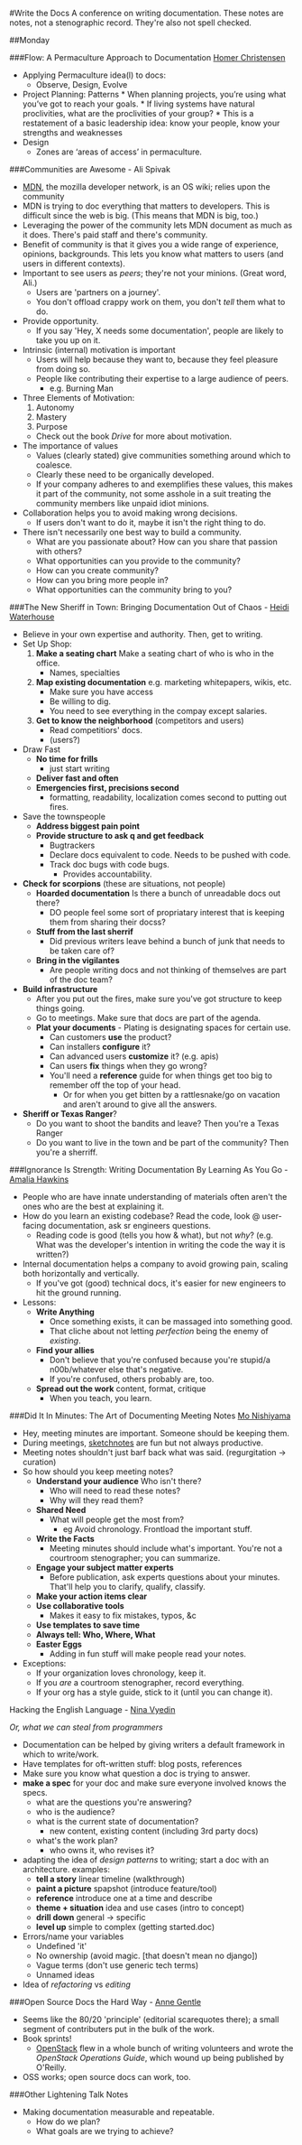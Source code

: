 #Write the Docs
A conference on writing documentation.
These notes are notes, not a stenographic record. They're also not spell checked.

##Monday

###Flow: A Permaculture Approach to Documentation [Homer Christensen](http://homerchristensen.com)

* Applying Permaculture idea(l) to docs:
    * Observe, Design, Evolve
* Project Planning: Patterns
      * When planning projects, you’re using what you’ve got to reach your goals.
      * If living systems have natural proclivities, what are the proclivities of your group?
           * This is a restatement of a basic leadership idea: know your people, know your strengths and weaknesses
* Design
     * Zones are ‘areas of access’ in permaculture.

###Communities are Awesome - Ali Spivak

* [MDN](https://developer.mozilla.org/en-US/), the mozilla developer network, is an OS wiki; relies upon the community
* MDN is trying to doc everything that matters to developers. This is difficult since the web is big. (This means that MDN is big, too.)
* Leveraging the power of the community lets MDN document as much as it does. There's paid staff and there's community.
* Benefit of community is that it gives you a wide range of experience, opinions, backgrounds. This lets you know what matters to users (and users in different contexts).
* Important to see users as _peers_; they're not your minions. (Great word, Ali.)
    * Users are 'partners on a journey'.
    * You don't offload crappy work on them, you don't _tell_ them what to do.
* Provide opportunity.
    * If you say 'Hey, X needs some documentation', people are likely to take you up on it.
* Intrinsic (internal) motivation is important
    * Users will help because they want to, because they feel pleasure from doing so.
    * People like contributing their expertise to a large audience of peers.
        * e.g. Burning Man
* Three Elements of Motivation:
    1. Autonomy
    2. Mastery
    3. Purpose
    * Check out the book _Drive_ for more about motivation.
* The importance of values
    * Values (clearly stated) give communities something around which to coalesce.
    * Clearly these need to be organically developed.
    * If your company adheres to and exemplifies these values, this makes it part of the community, not some asshole in a suit treating the community members like unpaid idiot minions.
* Collaboration helps you to avoid making wrong decisions.
    * If users don't want to do it, maybe it isn't the right thing to do.
* There isn't necessarily one best way to build a community.
    * What are you passionate about? How can you share that passion with others?
    * What opportunities can you provide to the community?
    * How can you create community?
    * How can you bring more people in?
    * What opportunities can the community bring to you?

###The New Sheriff in Town: Bringing Documentation Out of Chaos - [Heidi Waterhouse](http://twitter.com/wiredferret)

* Believe in your own expertise and authority. Then, get to writing.
* Set Up Shop:
    1. **Make a seating chart** Make a seating chart of who is who in the office.
        * Names, specialties
    2. **Map existing documentation** e.g. marketing whitepapers, wikis, etc.
        * Make sure you have access
        * Be willing to dig.
        * You need to see everything in the compay except salaries.
    3. **Get to know the neighborhood** (competitors and users)
        * Read competitiors' docs.
        * (users?)
* Draw Fast
    * **No time for frills**
        * just start writing
    * **Deliver fast and often**
    * **Emergencies first, precisions second**
        * formatting, readability, localization comes second to putting out fires.
* Save the townspeople
    * **Address biggest pain point**
    * **Provide structure to ask q and get feedback**
        * Bugtrackers
        * Declare docs equivalent to code. Needs to be pushed with code.
        * Track doc bugs with code bugs.
            * Provides accountability.
* **Check for scorpions** (these are situations, not people)
    * **Hoarded documentation** Is there a bunch of unreadable docs out there?
        * DO people feel some sort of propriatary interest that is keeping them from sharing their docss?
    * **Stuff from the last sherrif**
        * Did previous writers leave behind a bunch of junk that needs to be taken care of?
    * **Bring in the vigilantes**
        * Are people writing docs and not thinking of themselves are part of the doc team?
* **Build infrastructure**
    * After you put out the fires, make sure you've got structure to keep things going.
    * Go to meetings. Make sure that docs are part of the agenda.
    * **Plat your documents** - Plating is designating spaces for certain use.
        * Can customers **use** the product?
        * Can installers **configure** it?
        * Can advanced users **customize** it? (e.g. apis)
        * Can users **fix** things when they go wrong?
        * You'll need a **reference** guide for when things get too big to remember off the top of your head.
            * Or for when you get bitten by a rattlesnake/go on vacation and aren't around to give all the answers.
* **Sheriff or Texas Ranger**?
    * Do you want to shoot the bandits and leave? Then you're a Texas Ranger
    * Do you want to live in the town and be part of the community? Then you're a sherriff.

###Ignorance Is Strength: Writing Documentation By Learning As You Go - [Amalia Hawkins](https://twitter.com/starsseldomseen)

* People who are have innate understanding of materials often aren't the ones who are the best at explaining it.
* How do you learn an existing codebase? Read the code, look @ user-facing documentation, ask sr engineers questions.
    * Reading code is good (tells you how & what), but not _why_? (e.g. What was the developer's intention in writing the code the way it is written?)
* Internal documentation helps a company to avoid growing pain, scaling both horizontally and vertically.
    * If you've got (good) technical docs, it's easier for new engineers to hit the ground running.
* Lessons:
    * **Write Anything**
        * Once something exists, it can be massaged into something good.
        * That cliche about not letting _perfection_ being the enemy of _existing_.
    * **Find your allies**
        * Don't believe that you're confused because you're stupid/a n00b/whatever else that's negative.
        * If you're confused, others probably are, too.
    * **Spread out the work** content, format, critique
        * When you teach, you learn.

###Did It In Minutes: The Art of Documenting Meeting Notes [Mo Nishiyama](http://twitter.com/synthcat)

* Hey, meeting minutes are important. Someone should be keeping them.
* During meetings, [sketchnotes](http://rohdesign.com/book/) are fun but not always productive.
* Meeting notes shouldn't just barf back what was said. (regurgitation -> curation)
* So how should you keep meeting notes?
    * **Understand your audience** Who isn't there?
        * Who will need to read these notes?
        * Why will they read them?
    * **Shared Need**
        * What will people get the most from?
            * eg Avoid chronology. Frontload the important stuff.
    * **Write the Facts**
        * Meeting minutes should include what's important. You're not a courtroom stenographer; you can summarize.
    * **Engage your subject matter experts**
        * Before publication, ask experts questions about your minutes. That'll help you to clarify, qualify, classify.
    * **Make your action items clear**
    * **Use collaborative tools**
        * Makes it easy to fix mistakes, typos, &c
    * **Use templates to save time**
    * **Always tell: Who, Where, What**
    * **Easter Eggs**
        * Adding in fun stuff will make people read your notes.
* Exceptions:
    * If your organization loves chronology, keep it.
    * If you _are_ a courtroom stenographer, record everything.
    * If your org has a style guide, stick to it (until you can change it).

Hacking the English Language - [Nina Vyedin]()

_Or, what we can steal from programmers_

* Documentation can be helped by giving writers a default framework in which to write/work.
* Have templates for oft-written stuff: blog posts, references
* Make sure you know what question a doc is trying to answer.
* **make a spec** for your doc and make sure everyone involved knows the specs.
    * what are the questions you're answering?
    * who is the audience?
    * what is the current state of documentation?
        * new content, existing content (including 3rd party docs)
    * what's the work plan?
        * who owns it, who revises it?
* adapting the idea of _design patterns_ to writing; start a doc with an architecture. examples:
    * **tell a story** linear timeline (walkthrough)
    * **paint a picture** spapshot (introduce feature/tool)
    * **reference** introduce one at a time and describe
    * **theme + situation** idea and use cases (intro to concept)
    * **drill down** general -> specific
    * **level up** simple to complex (getting started.doc)
* Errors/name your variables
    * Undefined 'it'
    * No ownership (avoid magic. [that doesn't mean no django])
    * Vague terms (don't use generic tech terms)
    * Unnamed ideas
* Idea of _refactoring_ vs _editing_

###Open Source Docs the Hard Way - [Anne Gentle](http://justwriteclick.com/)

* Seems like the 80/20 'principle' (editorial scarequotes there); a small segment of contributers put in the bulk of the work.
* Book sprints!
    * [OpenStack](http://openstack.org) flew in a whole bunch of writing volunteers and wrote the _OpenStack Operations Guide_, which wound up being published by O'Reilly.
* OSS works; open source docs can work, too.

###Other Lightening Talk Notes
* Making documentation measurable and repeatable.
    * How do we plan?
    * What goals are we trying to achieve?